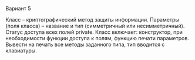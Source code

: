 Вариант 5

Класс – криптографический метод защиты информации. Параметры (поля класса) – название и тип (симметричный или несимметричный). Статус доступа всех полей private. Класс включает: конструктор, при необходимости функции доступа к полям, функцию печати параметров. Вывести на печать все методы заданного типа, тип вводится с клавиатуры.
